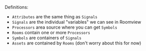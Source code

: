 Definitions:

- `Attributes` are the same thing as `Signals`
- `Signals` are the individual "variables" we can see in Roomview
- `Processors` area source where you can get `Symbols`
- `Rooms` contain one or more `Processors`
- `Symbols` are containers of `Signals`
- `Assets` are contained by `Rooms` (don't worry about this for now)
